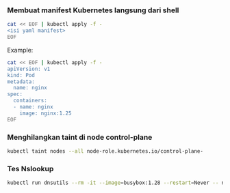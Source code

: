 ### Membuat manifest Kubernetes langsung dari shell
```bash
cat << EOF | kubectl apply -f -
<isi yaml manifest>
EOF
```
Example:
```bash
cat << EOF | kubectl apply -f -
apiVersion: v1
kind: Pod
metadata:
  name: nginx
spec:
  containers:
  - name: nginx
    image: nginx:1.25
EOF
```

### Menghilangkan taint di node control-plane
``` bash
kubectl taint nodes --all node-role.kubernetes.io/control-plane-
```
### Tes Nslookup 
``` bash
kubectl run dnsutils --rm -it --image=busybox:1.28 --restart=Never -- nslookup google.com
```
